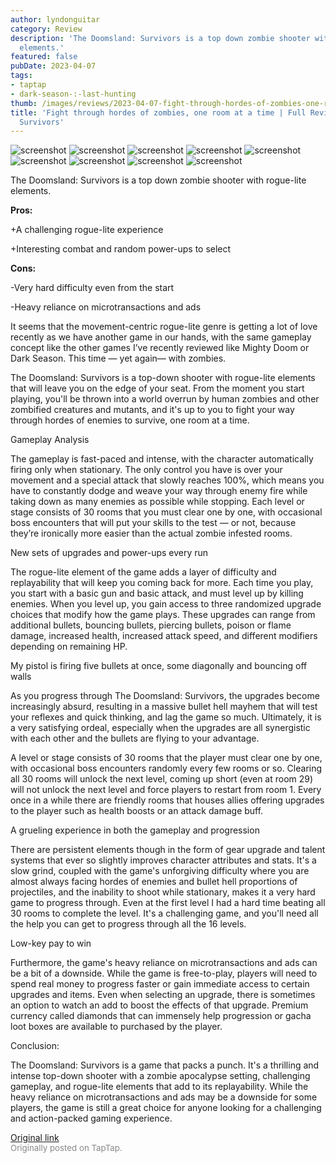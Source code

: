 ```yaml
---
author: lyndonguitar
category: Review
description: 'The Doomsland: Survivors is a top down zombie shooter with rogue-lite
  elements.'
featured: false
pubDate: 2023-04-07
tags:
- taptap
- dark-season-:-last-hunting
thumb: /images/reviews/2023-04-07-fight-through-hordes-of-zombies-one-room-at-a-time--full-review---the-doomsland-survivors-0.avif
title: 'Fight through hordes of zombies, one room at a time | Full Review - The Doomsland:
  Survivors'
---
```


<div class="gallery">
  <img src="/images/reviews/2023-04-07-fight-through-hordes-of-zombies-one-room-at-a-time--full-review---the-doomsland-survivors-0.avif" alt="screenshot" />
  <img src="/images/reviews/2023-04-07-fight-through-hordes-of-zombies-one-room-at-a-time--full-review---the-doomsland-survivors-1.avif" alt="screenshot" />
  <img src="/images/reviews/2023-04-07-fight-through-hordes-of-zombies-one-room-at-a-time--full-review---the-doomsland-survivors-2.avif" alt="screenshot" />
  <img src="/images/reviews/2023-04-07-fight-through-hordes-of-zombies-one-room-at-a-time--full-review---the-doomsland-survivors-3.avif" alt="screenshot" />
  <img src="/images/reviews/2023-04-07-fight-through-hordes-of-zombies-one-room-at-a-time--full-review---the-doomsland-survivors-4.avif" alt="screenshot" />
  <img src="/images/reviews/2023-04-07-fight-through-hordes-of-zombies-one-room-at-a-time--full-review---the-doomsland-survivors-5.avif" alt="screenshot" />
  <img src="/images/reviews/2023-04-07-fight-through-hordes-of-zombies-one-room-at-a-time--full-review---the-doomsland-survivors-6.avif" alt="screenshot" />
  <img src="/images/reviews/2023-04-07-fight-through-hordes-of-zombies-one-room-at-a-time--full-review---the-doomsland-survivors-7.avif" alt="screenshot" />
  <img src="/images/reviews/2023-04-07-fight-through-hordes-of-zombies-one-room-at-a-time--full-review---the-doomsland-survivors-8.avif" alt="screenshot" />
</div>

The Doomsland: Survivors is a top down zombie shooter with rogue-lite elements.


**Pros:**


+A challenging rogue-lite experience

+Interesting combat and random power-ups to select


**Cons:**


-Very hard difficulty even from the start

-Heavy reliance on microtransactions and ads

It seems that the movement-centric rogue-lite genre is getting a lot of love recently as we have another game in our hands, with the same gameplay concept like the other games I’ve recently reviewed like Mighty Doom or Dark Season. This time — yet again— with zombies.

The Doomsland: Survivors is a top-down shooter with rogue-lite elements that will leave you on the edge of your seat. From the moment you start playing, you'll be thrown into a world overrun by human zombies and other zombified creatures and mutants, and it's up to you to fight your way through hordes of enemies to survive, one room at a time.

Gameplay Analysis

The gameplay is fast-paced and intense, with the character automatically firing only when stationary. The only control you have is over your movement and a special attack that slowly reaches 100%, which means you have to constantly dodge and weave your way through enemy fire while taking down as many enemies as possible while stopping. Each level or stage consists of 30 rooms that you must clear one by one, with occasional boss encounters that will put your skills to the test  — or not, because they’re ironically more easier than the actual zombie infested rooms.

New sets of upgrades and power-ups every run

The rogue-lite element of the game adds a layer of difficulty and replayability that will keep you coming back for more. Each time you play, you start with a basic gun and basic attack, and must level up by killing enemies. When you level up, you gain access to three randomized upgrade choices that modify how the game plays. These upgrades can range from additional bullets, bouncing bullets, piercing bullets, poison or flame damage, increased health, increased attack speed, and different modifiers depending on remaining HP.

My pistol is firing five bullets at once, some diagonally and bouncing off walls

As you progress through The Doomsland: Survivors, the upgrades become increasingly absurd, resulting in a massive bullet hell mayhem that will test your reflexes and quick thinking, and lag the game so much. Ultimately, it is a very satisfying ordeal, especially when the upgrades are all synergistic with each other and the bullets are flying to your advantage.

A level or stage consists of 30 rooms that the player must clear one by one, with occasional boss encounters randomly every few rooms or so. Clearing all 30 rooms will unlock the next level, coming up short (even at room 29) will not unlock the next level and force players to restart from room 1. Every once in a while there are friendly rooms that houses allies offering upgrades to the player such as health boosts or an attack damage buff.

A grueling experience in both the gameplay and progression

There are persistent elements though in the form of gear upgrade and talent systems that ever so slightly improves character attributes and stats. It's a slow grind, coupled with the game's unforgiving difficulty where you are almost always facing hordes of enemies and bullet hell proportions of projectiles, and the inability to shoot while stationary, makes it a very hard game to progress through. Even at the first level I had a hard time beating all 30 rooms to complete the level. It's a challenging game, and you'll need all the help you can get to progress through all the 16 levels.

Low-key pay to win

Furthermore, the game's heavy reliance on microtransactions and ads can be a bit of a downside. While the game is free-to-play, players will need to spend real money to progress faster or gain immediate access to certain upgrades and items. Even when selecting an upgrade, there is sometimes an option to watch an add to boost the effects of that upgrade. Premium currency called diamonds that can immensely help progression or gacha loot boxes are available to purchased by the player.

Conclusion:

The Doomsland: Survivors is a game that packs a punch. It's a thrilling and intense top-down shooter with a zombie apocalypse setting, challenging gameplay, and rogue-lite elements that add to its replayability. While the heavy reliance on microtransactions and ads may be a downside for some players, the game is still a great choice for anyone looking for a challenging and action-packed gaming experience.

[Original link](https://www.taptap.io/post/5035199)<br><span style="font-size: 0.95em; color: #888;">Originally posted on TapTap.</span>